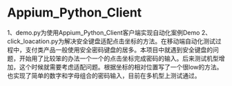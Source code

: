 # Appium_Python_Client
1、demo.py为使用Appium_Python_Client客户端实现自动化案例Demo
2、click_loacation.py为解决安全键盘适配点击坐标的方法。在移动端自动化测试过程中，支付类产品一般使用安全密码键盘的居多。本项目中就遇到安全键盘的问题，开始用了比较笨的办法一个一个的点击坐标完成密码的输入。后来测试机型增加，这个时候就需要考虑适配问题。根据坐标的相对位置写了一个很low的方法。也实现了简单的数字和字母组合的密码输入，目前在多机型上测试通过。
